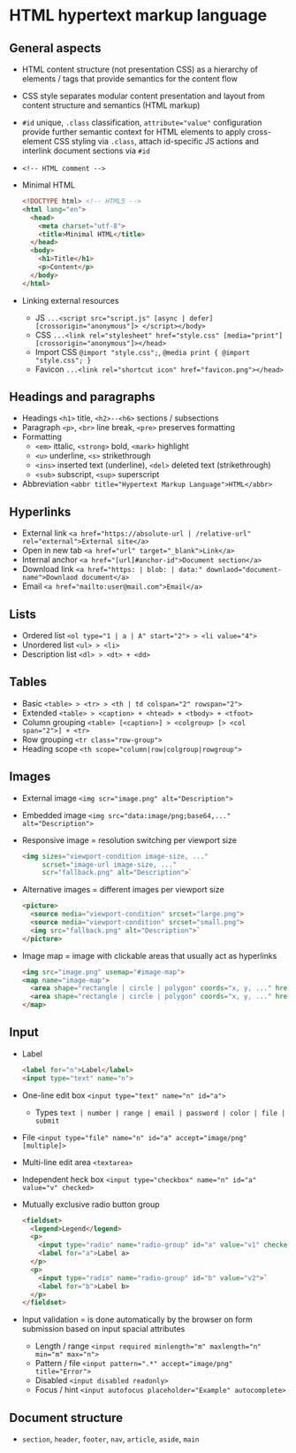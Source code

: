 # HTML hypertext markup language

## General aspects

- HTML content structure (not presentation CSS) as a hierarchy of elements / tags that
  provide semantics for the content flow
- CSS style separates modular content presentation and layout from content structure and
  semantics (HTML markup)
- `#id` unique, `.class` classification, `attribute="value"` configuration provide
  further semantic context for HTML elements to apply cross-element CSS styling via
  `.class`, attach id-specific JS actions and interlink document sections via `#id`
- `<!-- HTML comment -->`
- Minimal HTML

  ```html
  <!DOCTYPE html> <!-- HTML5 -->
  <html lang="en">
    <head>
      <meta charset="utf-8">
      <title>Minimal HTML</title>
    </head>
    <body>
      <h1>Title</h1>
      <p>Content</p>
    </body>
  </html>
  ```
- Linking external resources
    - JS `...<script src="script.js" [async | defer] [crossorigin="anonymous"]>
      </script></body>`
    - CSS `...<link rel="stylesheet" href="style.css" [media="print"]
      [crossorigin="anonymous"]></head>`
    - Import CSS `@import "style.css";`, `@media print { @import "style.css"; }`
    - Favicon `...<link rel="shortcut icon" href="favicon.png"></head>`

## Headings and paragraphs

- Headings `<h1>` title, `<h2>--<h6>` sections / subsections
- Paragraph `<p>`, `<br>` line break, `<pre>` preserves formatting
- Formatting
    - `<em>` ittalic, `<strong>` bold, `<mark>` highlight
    - `<u>` underline, `<s>` strikethrough
    - `<ins>` inserted text (underline), `<del>` deleted text (strikethrough)
    - `<sub>` subscript, `<sup>` superscript
- Abbreviation `<abbr title="Hypertext Markup Language">HTML</abbr>`

## Hyperlinks

- External link `<a href="https://absolute-url | /relative-url" rel="external">External
  site</a>`
- Open in new tab `<a href="url" target="_blank">Link</a>`
- Internal anchor `<a href="[url]#anchor-id">Document section</a>`
- Download link `<a href="https: | blob: | data:" downlaod="document-name">Downlaod
  document</a>`
- Email `<a href="mailto:user@mail.com">Email</a>`

## Lists

- Ordered list `<ol type="1 | a | A" start="2"> > <li value="4">`
- Unordered list `<ul> > <li>`
- Description list `<dl> > <dt> + <dd>`

## Tables

- Basic `<table> > <tr> > <th | td colspan="2" rowspan="2">`
- Extended `<table> > <caption> + <htead> + <tbody> + <tfoot>`
- Column grouping `<table> [<caption>] > <colgroup> [> <col span="2">] + <tr>`
- Row grouping `<tr class="row-group">`
- Heading scope `<th scope="column|row|colgroup|rowgroup">`

## Images

- External image `<img scr="image.png" alt="Description">`
- Embedded image `<img src="data:image/png;base64,..." alt="Description">`
- Responsive image = resolution switching per viewport size

  ```html
  <img sizes="viewport-condition image-size, ..."
       scrset="image-url image-size, ..."
       scr="fallback.png" alt="Description">`
  ```

- Alternative images = different images per viewport size

  ```html
  <picture>
    <source media="viewport-condition" srcset="large.png">
    <source media="viewport-condition" srcset="small.png">
    <img src="fallback.png" alt="Description">`
  </picture>
  ```

- Image map = image with clickable areas that usually act as hyperlinks

  ```html
  <img src="image.png" usemap="#image-map">
  <map name="image-map">
    <area shape="rectangle | circle | polygon" coords="x, y, ..." href="url">
    <area shape="rectangle | circle | polygon" coords="x, y, ..." href="url">
  </map>
  ```

## Input

- Label

  ```html
  <label for="n">Label</label>
  <input type="text" name="n">
  ```

- One-line edit box `<input type="text" name="n" id="a">`
    - Types `text | number | range | email | password | color | file | submit`
- File `<input type="file" name="n" id="a" accept="image/png" [multiple]>`
- Multi-line edit area `<textarea>`
- Independent heck box `<input type="checkbox" name="n" id="a" value="v" checked>`
- Mutually exclusive radio button group

  ```html
  <fieldset>
    <legend>Legend</legend>
    <p>
      <input type="radio" name="radio-group" id="a" value="v1" checked>`
      <label for="a">Label a>
    </p>
    <p>
      <input type="radio" name="radio-group" id="b" value="v2">`
      <label for="b">Label b>
    </p>
  </fieldset>
  ```

- Input validation = is done automatically by the browser on form submission based on
  input spacial attributes
    - Length / range `<input required minlength="m" maxlength="n" min="m" max="n">`
    - Pattern / file `<input pattern=".*" accept="image/png" title="Error">`
    - Disabled `<input disabled readonly>`
    - Focus / hint `<input autofocus placeholder="Example" autocomplete>`

## Document structure

- `section`, `header`, `footer`, `nav`, `article`, `aside`, `main`

